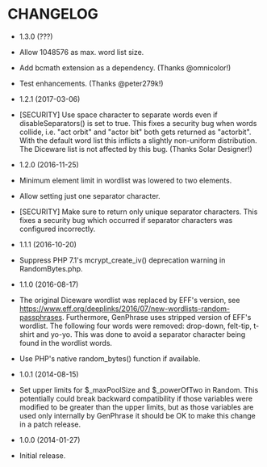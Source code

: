 CHANGELOG
=========

* 1.3.0 (???)

 * Allow 1048576 as max. word list size.
 * Add bcmath extension as a dependency. (Thanks @omnicolor!)
 * Test enhancements. (Thanks @peter279k!)

* 1.2.1 (2017-03-06)

 * [SECURITY] Use space character to separate words even if disableSeparators() is set to true. This fixes a security bug when words collide, i.e. "act orbit" and "actor bit" both gets returned as "actorbit". With the default word list this inflicts a slightly non-uniform distribution. The Diceware list is not affected by this bug. (Thanks Solar Designer!)

* 1.2.0 (2016-11-25)

 * Minimum element limit in wordlist was lowered to two elements.
 * Allow setting just one separator character.
 * [SECURITY] Make sure to return only unique separator characters. This fixes a security bug which occurred if separator characters was configured incorrectly.

* 1.1.1 (2016-10-20)

 * Suppress PHP 7.1's mcrypt_create_iv() deprecation warning in RandomBytes.php.

* 1.1.0 (2016-08-17)

 * The original Diceware wordlist was replaced by EFF's version, see https://www.eff.org/deeplinks/2016/07/new-wordlists-random-passphrases. Furthermore, GenPhrase uses stripped version of EFF's wordlist. The following four words were removed: drop-down, felt-tip, t-shirt and yo-yo. This was done to avoid a separator character being found in the wordlist words.
 * Use PHP's native random_bytes() function if available.

* 1.0.1 (2014-08-15)

 * Set upper limits for $_maxPoolSize and $_powerOfTwo in Random. This potentially could break backward compatibility if those variables were modified to be greater than the upper limits, but as those variables are used only internally by GenPhrase it should be OK to make this change in a patch release.

* 1.0.0 (2014-01-27)

 * Initial release.